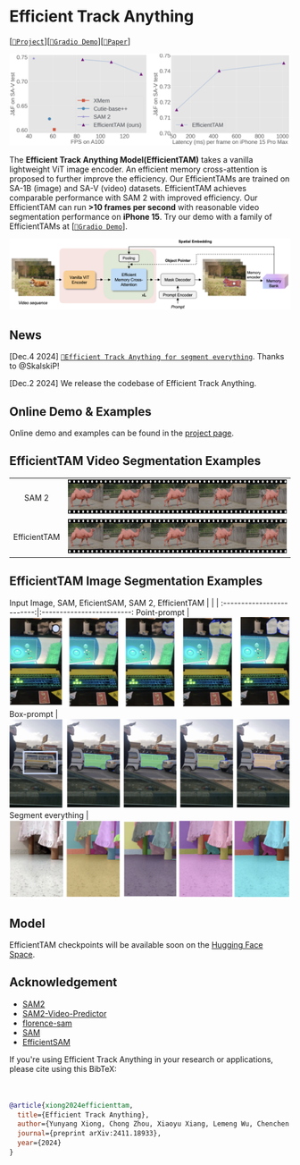 # Efficient Track Anything
[[`📕Project`](https://yformer.github.io/efficient-track-anything/)][[`🤗Gradio Demo`](https://bea2c478296e25b3ce.gradio.live)][[`📕Paper`](https://arxiv.org/pdf/2411.18933)]

![Efficient Track Anything Speed](figs/examples/speed_vs_latency.png)

The **Efficient Track Anything Model(EfficientTAM)** takes a vanilla lightweight ViT image encoder. An efficient memory cross-attention is proposed to further improve the efficiency. Our EfficientTAMs are trained on SA-1B (image) and SA-V (video) datasets. EfficientTAM achieves comparable performance with SAM 2 with improved efficiency. Our EfficientTAM can run **>10 frames per second** with reasonable video segmentation performance on **iPhone 15**. Try our demo with a family of EfficientTAMs at [[`🤗Gradio Demo`](https://bea2c478296e25b3ce.gradio.live)].

![Efficient Track Anything design](figs/examples/overview.png)

## News
[Dec.4 2024] [`🤗Efficient Track Anything for segment everything`](https://5239f8e221db7ee8a0.gradio.live/). Thanks to @SkalskiP!

[Dec.2 2024] We release the codebase of Efficient Track Anything.

## Online Demo & Examples
Online demo and examples can be found in the [project page](https://yformer.github.io/efficient-track-anything/).

## EfficientTAM Video Segmentation Examples
  |   |   |
:-------------------------:|:-------------------------:
SAM 2 | ![SAM2](figs/examples/sam2_video_segmentation.png)
EfficientTAM |  ![EfficientTAM](figs/examples/efficienttam_video_segmentation.png)

## EfficientTAM Image Segmentation Examples
Input Image, SAM, EficientSAM, SAM 2, EfficientTAM
  |   |   |
:-------------------------:|:-------------------------:
Point-prompt | ![point-prompt](figs/examples/demo_img_point.png)
Box-prompt |  ![box-prompt](figs/examples/demo_img_box.png)
Segment everything |![segment everything](figs/examples/demo_img_everything.png)

## Model
EfficientTAM checkpoints will be available soon on the [Hugging Face Space](https://huggingface.co/spaces/yunyangx/EfficientTAM/tree/main).

## Acknowledgement

+ [SAM2](https://github.com/facebookresearch/sam2)
+ [SAM2-Video-Predictor](https://huggingface.co/spaces/fffiloni/SAM2-Video-Predictor)
+ [florence-sam](https://huggingface.co/spaces/SkalskiP/florence-sam)
+ [SAM](https://github.com/facebookresearch/segment-anything)
+ [EfficientSAM](https://github.com/yformer/EfficientSAM)

If you're using Efficient Track Anything in your research or applications, please cite using this BibTeX:
```bibtex


@article{xiong2024efficienttam,
  title={Efficient Track Anything},
  author={Yunyang Xiong, Chong Zhou, Xiaoyu Xiang, Lemeng Wu, Chenchen Zhu, Zechun Liu, Saksham Suri, Balakrishnan Varadarajan, Ramya Akula, Forrest Iandola, Raghuraman Krishnamoorthi, Bilge Soran, Vikas Chandra},
  journal={preprint arXiv:2411.18933},
  year={2024}
}
```
